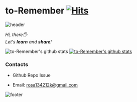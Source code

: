# to-Remember [![Hits](https://hits.seeyoufarm.com/api/count/incr/badge.svg?url=https%3A%2F%2Fgithub.com%2Fto-Remember&count_bg=%2379C83D&title_bg=%23555555&icon=smugmug.svg&icon_color=%23E7E7E7&title=hits&edge_flat=false)](https://hits.seeyoufarm.com)

![header](https://capsule-render.vercel.app/api?type=wave&color=gradient&height=300&section=header&text=Rosa's%20Github&fontSize=40)

<p>
  <em>
    Hi, there🖐 <br>
    Let's <b>learn</b> and <b>share</b>!
  </em>  
</p>

![to-Remember's github stats](https://github-readme-stats.vercel.app/api?username=to-Remember&show_icons=true)
[![to-Remember's github stats](https://github-readme-stats.vercel.app/api/top-langs/?username=to-Remember&show_icons=true&hide_border=true&title_color=004386&icon_color=004386&layout=compact)](https://github.com/to-Remember)


### Contacts

* Github Repo Issue
* Email: rosa134212k@gmail.com

  <div align=center>
  
![footer](https://capsule-render.vercel.app/api?type=wave&color=gradient&height=150&section=footer)
